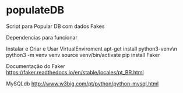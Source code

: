 # populateDB
Script para Popular DB com dados Fakes

Dependencias para funcionar

Instalar e Criar e Usar VirtualEnviroment
  apt-get install python3-venv\n
  python3 -m venv venv
  source venv/bin/activate
  pip install Faker

Documentação do Faker
https://faker.readthedocs.io/en/stable/locales/pt_BR.html

MySQLdb
http://www.w3big.com/pt/python/python-mysql.html
